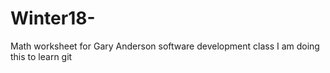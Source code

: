 # Winter18-
Math worksheet for Gary Anderson software development class
I am doing this to learn git
